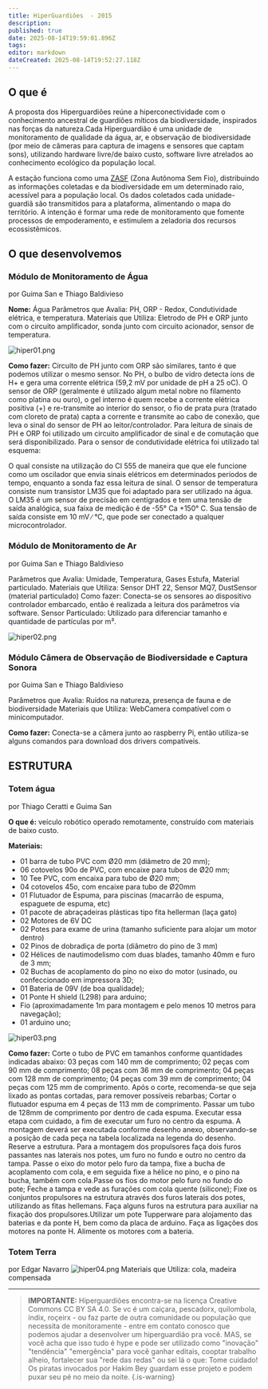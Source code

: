 ```yaml
---
title: HiperGuardiões  - 2015
description: 
published: true
date: 2025-08-14T19:59:01.896Z
tags: 
editor: markdown
dateCreated: 2025-08-14T19:52:27.118Z
---
```


## O que é

A proposta dos Hiperguardiões reúne a hiperconectividade com o conhecimento ancestral de guardiões míticos da biodiversidade, inspirados nas forças da natureza.Cada Hiperguardião é uma unidade de monitoramento de qualidade da água, ar, e observação de biodiversidade (por meio de câmeras para captura de imagens e sensores que captam sons), utilizando hardware livre/de baixo custo, software livre atrelados ao conhecimento ecológico da população local.

A estação funciona como uma [ZASF](https://web.archive.org/web/20150816061716/http://nuvem.tk/interactivos12/index.php/Redes_Aut%C3%B4nomas_%28Felipe_Fonseca_e_Vincenzo_Tozzi-Brasil%29#Usando_a_raspberry_pi_como_AP) (Zona Autônoma Sem Fio), distribuindo as informações coletadas e da biodiversidade em um determinado raio, acessível para a população local. Os dados coletados cada unidade-guardiã são transmitidos para a plataforma, alimentando o mapa do território. A intenção é formar uma rede de monitoramento que fomente processos de empoderamento, e estimulem a zeladoria dos recursos ecossistêmicos.

## O que desenvolvemos 
### Módulo de Monitoramento de Água
por Guima San e Thiago Baldivieso

**Nome:** Água Parâmetros que Avalia: PH, ORP - Redox, Condutividade elétrica, e temperatura. Materiais que Utiliza: Eletrodo de PH e ORP junto com o circuito amplificador, sonda junto com circuito acionador, sensor de temperatura.

![hiper01.png](/projetos/maedagua/hiper01.png)

**Como fazer:** Circuito de PH junto com ORP são similares, tanto é que podemos utilizar o mesmo sensor. No PH, o bulbo de vidro detecta íons de H+ e gera uma corrente elétrica (59,2 mV por unidade de pH a 25 oC). O sensor de ORP (geralmente é utilizado algum metal nobre no filamento como platina ou ouro), o gel interno é quem recebe a corrente elétrica positiva (+) e re-transmite ao interior do sensor, o fio de prata pura (tratado com cloreto de prata) capta a corrente e transmite ao cabo de conexão, que leva o sinal do sensor de PH ao leitor/controlador. Para leitura de sinais de PH e ORP foi utilizado um circuito amplificador de sinal e de comutação que será disponibilizado. Para o sensor de condutividade elétrica foi utilizado tal esquema:

O qual consiste na utilização do CI 555 de maneira que que ele funcione como um oscilador que envia sinais elétricos em determinados períodos de tempo, enquanto a sonda faz essa leitura de sinal. O sensor de temperatura consiste num transistor LM35 que foi adaptado para ser utilizado na água. O LM35 é um sensor de precisão em centígrados e tem uma tensão de saída analógica, sua faixa de medição é de -55° Ca +150° C. Sua tensão de saída consiste em 10 mV ∕ °C, que pode ser conectado a qualquer microcontrolador.

### Módulo de Monitoramento de Ar
por Guima San e Thiago Baldivieso

Parâmetros que Avalia: Umidade, Temperatura, Gases Estufa, Material particulado. Materiais que Utiliza: Sensor DHT 22, Sensor MQ7, DustSensor (material particulado) Como fazer: Conecta-se os sensores ao dispositivo controlador embarcado, então é realizada a leitura dos parâmetros via software. Sensor Particulado: Utilizado para diferenciar tamanho e quantidade de partículas por m³.

![hiper02.png](/projetos/maedagua/hiper02.png)

### Módulo Câmera de Observação de Biodiversidade e Captura Sonora
por Guima San e Thiago Baldivieso

Parâmetros que Avalia: Ruídos na natureza, presença de fauna e de biodiversidade Materiais que Utiliza: WebCamera compatível com o minicomputador.

**Como fazer:** Conecta-se a câmera junto ao raspberry Pi, então utiliza-se alguns comandos para download dos drivers compatíveis.

## ESTRUTURA

### Totem água
por Thiago Ceratti e Guima San

**O que é:** veículo robótico operado remotamente, construído com materiais de baixo custo.

**Materiais:**

- 01 barra de tubo PVC com Ø20 mm (diâmetro de 20 mm);
- 06 cotovelos 90o de PVC, com encaixe para tubos de Ø20 mm;
- 10 Tee PVC, com encaixa para tubo de Ø20 mm;
- 04 cotovelos 45o, com encaixe para tubo de Ø20mm
- 01 Flutuador de Espuma, para piscinas (macarrão de espuma, espaguete de espuma, etc)
- 01 pacote de abraçadeiras plásticas tipo fita hellerman (laça gato)
- 02 Motores de 6V DC
- 02 Potes para exame de urina (tamanho suficiente para alojar um motor dentro)
- 02 Pinos de dobradiça de porta (diâmetro do pino de 3 mm)
- 02 Hélices de nautimodelismo com duas blades, tamanho 40mm e furo de 3 mm;
- 02 Buchas de acoplamento do pino no eixo do motor (usinado, ou confeccionado em impressora 3D;
- 01 Bateria de 09V (de boa qualidade);
- 01 Ponte H shield (L298) para arduino;
- Fio (aproximadamente 1m para montagem e pelo menos 10 metros para navegação);
- 01 arduino uno;

![hiper03.png](/projetos/maedagua/hiper03.png)


**Como fazer:**
Corte o tubo de PVC em tamanhos conforme quantidades indicadas abaixo: 03 peças com 140 mm de comprimento; 02 peças com 90 mm de comprimento; 08 peças com 36 mm de comprimento; 04 peças com 128 mm de comprimento; 04 peças com 39 mm de comprimento; 04 peças com 125 mm de comprimento. Após o corte, recomenda-se que seja lixado as pontas cortadas, para remover possíveis rebarbas; Cortar o flutuador espuma em 4 peças de 113 mm de comprimento. Passar um tubo de 128mm de comprimento por dentro de cada espuma. Executar essa etapa com cuidado, a fim de executar um furo no centro da espuma. A montagem deverá ser executada conforme desenho anexo, observando-se a posição de cada peça na tabela localizada na legenda do desenho. Reserve a estrutura. Para a montagem dos propulsores faça dois furos passantes nas laterais nos potes, um furo no fundo e outro no centro da tampa. Passe o eixo do motor pelo furo da tampa, fixe a bucha de acoplamento com cola, e em seguida fixe a hélice no pino, e o pino na bucha, também com cola.Passe os fios do motor pelo furo no fundo do pote; Feche a tampa e vede as furações com cola quente (silicone); Fixe os conjuntos propulsores na estrutura através dos furos laterais dos potes, utilizando as fitas hellemans. Faça alguns furos na estrutura para auxiliar na fixação dos propulsores.Utilizar um pote Tupperware para alojamento das baterias e da ponte H, bem como da placa de arduino. Faça as ligações dos motores na ponte H. Alimente os motores com a bateria.


### Totem Terra
por Edgar Navarro
![hiper04.png](/projetos/maedagua/hiper04.png)
Materiais que Utiliza: cola, madeira compensada


----------------------------
> **IMPORTANTE:** Hiperguardiões encontra-se na licença Creative Commons CC BY SA 4.0. Se vc é um caiçara, pescadorx, quilombola, índix, roçeirx - ou faz parte de outra comunidade ou população que necessita de monitoramente - entre em contato conosco que podemos ajudar a desenvolver um hiperguardião pra você. MAS, se você acha que isso tudo é hype e pode ser utilizado como "inovação" "tendência" "emergência" para você ganhar editais, cooptar trabalho alheio, fortalecer sua "rede das redas" ou sei lá o que: Tome cuidado! Os piratas invocados por Hakim Bey guardam esse projeto e podem puxar seu pé no meio da noite.
{.is-warning}
